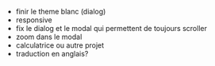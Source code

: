 - finir le theme blanc (dialog)
- responsive
- fix le dialog et le modal qui permettent de toujours scroller
- zoom dans le modal
- calculatrice ou autre projet
- traduction en anglais?
